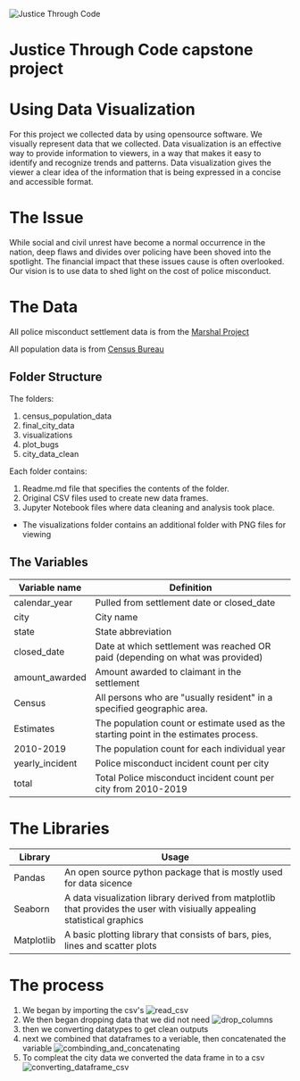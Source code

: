 ![Justice Through Code](https://github.com/shethinksnyc/JTC_WOW_CAPSTONE/blob/main/readme_img/jtc.png?raw=true)

# Justice Through Code capstone project

# Using Data Visualization 

For this project we collected data by using opensource software. We visually represent data that we collected. Data visualization is an effective way to provide information to viewers, in a way that makes it easy to identify and recognize trends and patterns. Data visualization gives the viewer a clear idea of the information that is being expressed in a concise and accessible format.

# The Issue 
While social and civil unrest have become a normal occurrence in the nation, deep flaws and divides over policing have been shoved into the spotlight. The financial impact that these issues cause is often overlooked. Our vision is to use data to shed light on the cost of police misconduct. 

# The Data

All police misconduct settlement data is from the [Marshal Project](https://github.com/themarshallproject/police-settlements) 

All population data is from [Census Bureau](https://www.census.gov/)

## Folder Structure
The folders:
1. census_population_data
2. final_city_data
3. visualizations
4. plot_bugs
5. city_data_clean

Each folder contains:
1. Readme.md file that specifies the contents of the folder.
2. Original CSV files used to create new data frames.
3. Jupyter Notebook files where data cleaning and analysis took place.
* The visualizations folder contains an additional folder with PNG files for viewing

## The Variables
Variable name | Definition
--------------| -----------------
calendar_year | Pulled from settlement date or closed_date
city | City name
state | State abbreviation
closed_date | Date at which settlement was reached OR paid (depending on what was provided)
amount_awarded | Amount awarded to claimant in the settlement
Census | All persons who are "usually resident" in a specified geographic area.
Estimates    | The population count or estimate used as the starting point in the estimates process.
2010-2019 | The population count for each individual year
yearly_incident | Police misconduct incident count per city 
total  | Total Police misconduct incident count per city from 2010-2019

# The Libraries
Library    | Usage 
---------|----------------------------------
Pandas  | An open source python package that is mostly used for data sicence
Seaborn | A data visualization library derived from matplotlib that provides the user with visiually appealing statistical graphics 
Matplotlib | A basic plotting library that consists of bars, pies, lines and scatter plots 

# The process 
1. We began by importing the csv's 
![read_csv](https://github.com/shethinksnyc/JTC_WOW_CAPSTONE/blob/main/readme_img/read_csv.png?raw=true)
2. We then began dropping data that we did not need 
![drop_columns](https://github.com/shethinksnyc/JTC_WOW_CAPSTONE/blob/main/readme_img/drop_columns.png?raw=true)
3. then we converting datatypes to get clean outputs 
4. next we combined that dataframes to a veriable, then concatenated the variable 
![combinding_and_concatenating](https://github.com/shethinksnyc/JTC_WOW_CAPSTONE/blob/main/readme_img/concat.png?raw=true)
5. To compleat the city data we converted the data frame in to a csv 
![converting_dataframe_csv](https://github.com/shethinksnyc/JTC_WOW_CAPSTONE/blob/main/readme_img/to_csv.png?raw=true)